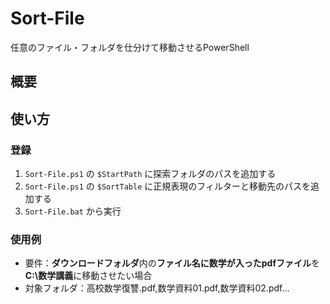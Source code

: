 # Sort-File
 任意のファイル・フォルダを仕分けて移動させるPowerShell
## 概要

## 使い方
### 登録
1. `Sort-File.ps1` の `$StartPath` に探索フォルダのパスを追加する
2. `Sort-File.ps1` の `$SortTable` に正規表現のフィルターと移動先のパスを追加する
3. `Sort-File.bat` から実行

### 使用例
- 要件：**ダウンロードフォルダ**内の**ファイル名に数学が入ったpdfファイル**を**C:\数学講義**に移動させたい場合
- 対象フォルダ：高校数学復讐.pdf,数学資料01.pdf,数学資料02.pdf...
```PowerShell
```
